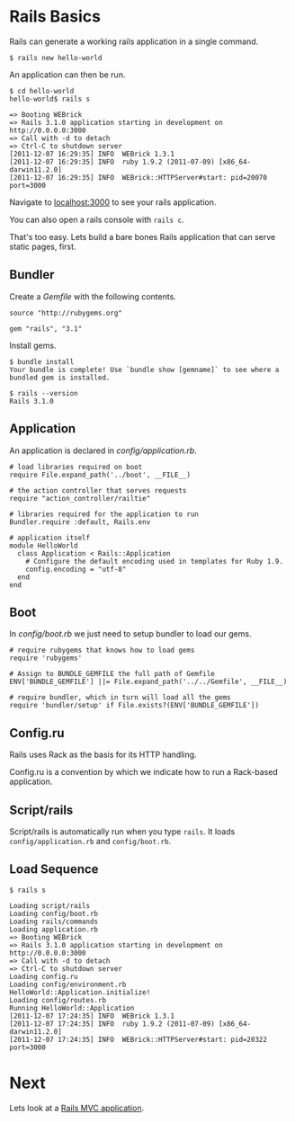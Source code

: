 Rails Basics
============

Rails can generate a working rails application in a single command.

    $ rails new hello-world

An application can then be run.

    $ cd hello-world
    hello-world$ rails s

    => Booting WEBrick
    => Rails 3.1.0 application starting in development on http://0.0.0.0:3000
    => Call with -d to detach
    => Ctrl-C to shutdown server
    [2011-12-07 16:29:35] INFO  WEBrick 1.3.1
    [2011-12-07 16:29:35] INFO  ruby 1.9.2 (2011-07-09) [x86_64-darwin11.2.0]
    [2011-12-07 16:29:35] INFO  WEBrick::HTTPServer#start: pid=20070 port=3000

Navigate to [localhost:3000](http://localhost:3000) to see your rails application.

You can also open a rails console with `rails c`.

That's too easy. Lets build a bare bones Rails application that can serve static pages, first. 

Bundler
-------

Create a *Gemfile* with the following contents.

    source "http://rubygems.org"

    gem "rails", "3.1"

Install gems.

    $ bundle install
    Your bundle is complete! Use `bundle show [gemname]` to see where a bundled gem is installed.

    $ rails --version
    Rails 3.1.0

Application
-----------

An application is declared in *config/application.rb*.

    # load libraries required on boot
    require File.expand_path('../boot', __FILE__)

    # the action controller that serves requests
    require "action_controller/railtie"

    # libraries required for the application to run
    Bundler.require :default, Rails.env

    # application itself
    module HelloWorld
      class Application < Rails::Application
        # Configure the default encoding used in templates for Ruby 1.9.
        config.encoding = "utf-8"
      end
    end

Boot
----

In *config/boot.rb* we just need to setup bundler to load our gems.

    # require rubygems that knows how to load gems
    require 'rubygems'

    # Assign to BUNDLE_GEMFILE the full path of Gemfile
    ENV['BUNDLE_GEMFILE'] ||= File.expand_path('../../Gemfile', __FILE__)

    # require bundler, which in turn will load all the gems
    require 'bundler/setup' if File.exists?(ENV['BUNDLE_GEMFILE'])

Config.ru
---------

Rails uses Rack as the basis for its HTTP handling.

Config.ru is a convention by which we indicate how to run a Rack-based application.

Script/rails
------------

Script/rails is automatically run when you type `rails`. It loads `config/application.rb` and `config/boot.rb`.

Load Sequence
-------------

    $ rails s

    Loading script/rails
    Loading config/boot.rb
    Loading rails/commands
    Loading application.rb
    => Booting WEBrick
    => Rails 3.1.0 application starting in development on http://0.0.0.0:3000
    => Call with -d to detach
    => Ctrl-C to shutdown server
    Loading config.ru
    Loading config/environment.rb
    HelloWorld::Application.initialize!
    Loading config/routes.rb
    Running HelloWorld::Application
    [2011-12-07 17:24:35] INFO  WEBrick 1.3.1
    [2011-12-07 17:24:35] INFO  ruby 1.9.2 (2011-07-09) [x86_64-darwin11.2.0]
    [2011-12-07 17:24:35] INFO  WEBrick::HTTPServer#start: pid=20322 port=3000

Next
====

Lets look at a [Rails MVC application](4.2-rails-mvc-scaffold.md).

